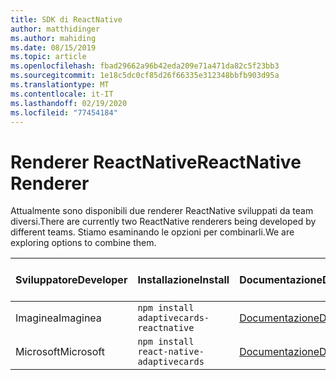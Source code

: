 ```yaml
---
title: SDK di ReactNative
author: matthidinger
ms.author: mahiding
ms.date: 08/15/2019
ms.topic: article
ms.openlocfilehash: fbad29662a96b42eda209e71a471da82c5f23bb3
ms.sourcegitcommit: 1e18c5dc0cf85d26f66335e312348bbfb903d95a
ms.translationtype: MT
ms.contentlocale: it-IT
ms.lasthandoff: 02/19/2020
ms.locfileid: "77454184"
---
```

# <a name="reactnative-renderer"></a><span data-ttu-id="cff69-102">Renderer ReactNative</span><span class="sxs-lookup"><span data-stu-id="cff69-102">ReactNative Renderer</span></span>

<span data-ttu-id="cff69-103">Attualmente sono disponibili due renderer ReactNative sviluppati da team diversi.</span><span class="sxs-lookup"><span data-stu-id="cff69-103">There are currently two ReactNative renderers being developed by different teams.</span></span> <span data-ttu-id="cff69-104">Stiamo esaminando le opzioni per combinarli.</span><span class="sxs-lookup"><span data-stu-id="cff69-104">We are exploring options to combine them.</span></span>

<span data-ttu-id="cff69-105">Sviluppatore</span><span class="sxs-lookup"><span data-stu-id="cff69-105">Developer</span></span> | <span data-ttu-id="cff69-106">Installazione</span><span class="sxs-lookup"><span data-stu-id="cff69-106">Install</span></span> | <span data-ttu-id="cff69-107">Documentazione</span><span class="sxs-lookup"><span data-stu-id="cff69-107">Documentation</span></span> | <span data-ttu-id="cff69-108">Codice sorgente</span><span class="sxs-lookup"><span data-stu-id="cff69-108">Source Code</span></span>
---|---|---|---
<span data-ttu-id="cff69-109">Imaginea</span><span class="sxs-lookup"><span data-stu-id="cff69-109">Imaginea</span></span> | `npm install adaptivecards-reactnative` | [<span data-ttu-id="cff69-110">Documentazione</span><span class="sxs-lookup"><span data-stu-id="cff69-110">Documentation</span></span>](https://www.npmjs.com/package/adaptivecards-reactnative) | [<span data-ttu-id="cff69-111">Origine</span><span class="sxs-lookup"><span data-stu-id="cff69-111">Source</span></span>](https://github.com/microsoft/AdaptiveCards/tree/master/source/community/reactnative)
<span data-ttu-id="cff69-112">Microsoft</span><span class="sxs-lookup"><span data-stu-id="cff69-112">Microsoft</span></span> | `npm install react-native-adaptivecards` | [<span data-ttu-id="cff69-113">Documentazione</span><span class="sxs-lookup"><span data-stu-id="cff69-113">Documentation</span></span>](https://www.npmjs.com/package/react-native-adaptivecards) | [<span data-ttu-id="cff69-114">Origine</span><span class="sxs-lookup"><span data-stu-id="cff69-114">Source</span></span>](https://github.com/Microsoft/react-native-adaptivecards)

